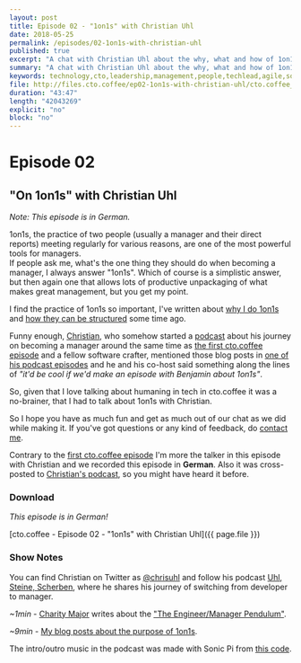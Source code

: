 ```yaml
---
layout: post
title: Episode 02 - "1on1s" with Christian Uhl
date: 2018-05-25
permalink: /episodes/02-1on1s-with-christian-uhl
published: true
excerpt: "A chat with Christian Uhl about the why, what and how of 1on1s, the practice of two people (usually a manager and their direct reports) meeting regularly for various reasons."
summary: "A chat with Christian Uhl about the why, what and how of 1on1s, the practice of two people (usually a manager and their direct reports) meeting regularly for various reasons."
keywords: technology,cto,leadership,management,people,techlead,agile,softwaredevelopment,1on1
file: http://files.cto.coffee/ep02-1on1s-with-christian-uhl/cto.coffee__ep02.mp3
duration: "43:47"
length: "42043269"
explicit: "no"
block: "no"
---
```


# Episode 02
## "On 1on1s" with Christian Uhl

_Note: This episode is in German._

1on1s, the practice of two people (usually a manager and their direct reports) meeting regularly for various
reasons, are one of the most powerful tools for managers.  
If people ask me, what's the one thing they should do when becoming a manager, I always answer "1on1s". Which of course
is a simplistic answer, but then again one that allows lots of productive unpackaging of what makes great management,
but you get my point.

I find the practice of 1on1s so important, I've written about [why I do 1on1s][1on1-purpose] and [how they can be
structured][1on1-structure] some time ago.

Funny enough, [Christian][@chrisuhl], who somehow started a [podcast][uhlsteinescherben] about his journey on becoming a
manager around the same time as [the first cto.coffee episode][ep01] and a fellow software crafter, mentioned those blog
posts in [one of his podcast episodes][uhlsteinescherben-1on1s] and he and his co-host said something along the lines of
_"it'd be cool if we'd make an episode with Benjamin about 1on1s"_.

So, given that I love talking about humaning in tech in cto.coffee it was a no-brainer, that I had to talk about 1on1s
with Christian.

So I hope you have as much fun and get as much out of our chat as we did while making it. If you've got questions or any
kind of feedback, do [contact me][contact].

Contrary to the [first cto.coffee episode][ep01] I'm more the talker in this episode with Christian and we recorded this
episode in **German**. Also it was cross-posted to [Christian's podcast][uhlsteinescherben-crosspost], so you might have
heard it before.


### Download

_This episode is in German!_

[cto.coffee - Episode 02 - "1on1s" with Christian Uhl]({{ page.file }})


### Show Notes

You can find Christian on Twitter as [@chrisuhl][@chrisuhl] and follow his podcast [Uhl, Steine,
Scherben][uhlsteinescherben], where he shares his journey of switching from developer to manager.

_~1min_ - [Charity Major][@mipsytipsy] writes about the ["The Engineer/Manager Pendulum"][dev-manager-pendulum].

_~9min_ - [My blog posts about the purpose of 1on1s][1on1-purpose].


The intro/outro music in the podcast was made with Sonic Pi from [this code][intro-music].

[ep01]: /episodes/01-on-interviewing-with-raimo-radczewski/
[contact]: /contact/
[@chrisuhl]: https://twitter.com/chrisuhl
[uhlsteinescherben]: http://uhl-steine-scherben.org/
[uhlsteinescherben-1on1s]: http://uhl-steine-scherben.org/2/
[uhlsteinescherben-crosspost]: http://uhl-steine-scherben.org/5/
[dev-manager-pendulum]: https://charity.wtf/2017/05/11/the-engineer-manager-pendulum/
[intro-music]: https://github.com/benjmin-r/music/blob/master/2017-12-04_cto.coffee-intro.rb
[1on1-purpose]: https://squeakyvessel.com/2015/05/21/1on1-purpose-goals/
[1on1-structure]: https://squeakyvessel.com/2015/09/09/1on1-structure/
[@mipsytipsy]: https://twitter.com/mipsytipsy
